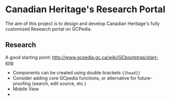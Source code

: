 # Canadian Heritage's Research Portal
The aim of this project is to design and develop Canadian Heritage's fully customized Research portal on GCPedia. 

## Research
A good starting point: http://www.gcpedia.gc.ca/wiki/GCbootstrap/start-eng
- Components can be created using double brackets `{{head}}`
- Consider adding core GCpedia functions, or alternative for future-proofing (search, edit source, etc.)
- Mobile View
- 
